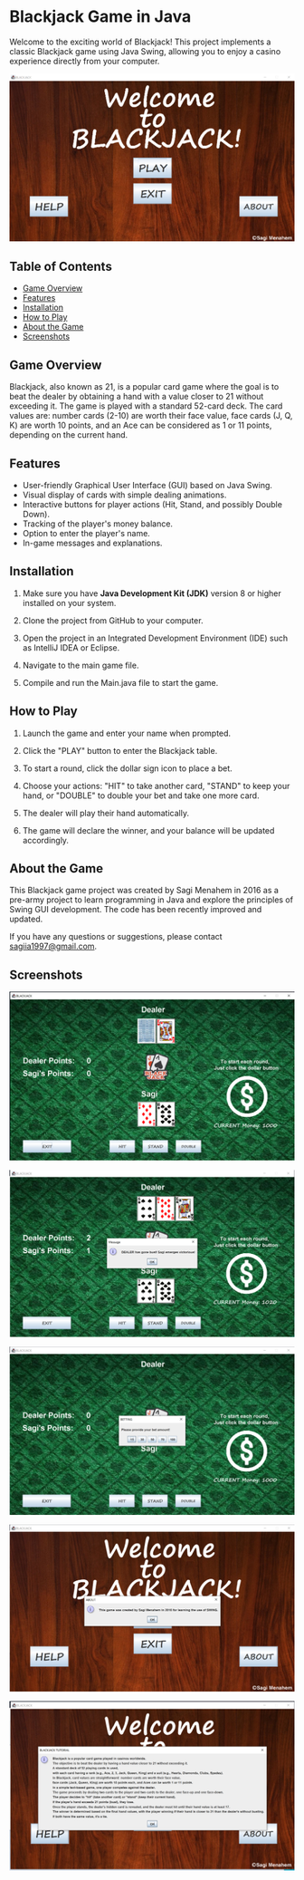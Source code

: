 # Blackjack Game in Java

Welcome to the exciting world of Blackjack! This project implements a classic Blackjack game using Java Swing, allowing you to enjoy a casino experience directly from your computer.

![Menu](Images/Menu.png)

## Table of Contents

* [Game Overview](#game-overview)
* [Features](#features)
* [Installation](#installation)
* [How to Play](#how-to-play)
* [About the Game](#about-the-game)
* [Screenshots](#screenshots)

## Game Overview

Blackjack, also known as 21, is a popular card game where the goal is to beat the dealer by obtaining a hand with a value closer to 21 without exceeding it. The game is played with a standard 52-card deck. The card values are: number cards (2-10) are worth their face value, face cards (J, Q, K) are worth 10 points, and an Ace can be considered as 1 or 11 points, depending on the current hand.

## Features

* User-friendly Graphical User Interface (GUI) based on Java Swing.
* Visual display of cards with simple dealing animations.
* Interactive buttons for player actions (Hit, Stand, and possibly Double Down).
* Tracking of the player's money balance.
* Option to enter the player's name.
* In-game messages and explanations.

## Installation

1. Make sure you have **Java Development Kit (JDK)** version 8 or higher installed on your system.

2. Clone the project from GitHub to your computer.

3. Open the project in an Integrated Development Environment (IDE) such as IntelliJ IDEA or Eclipse.

4. Navigate to the main game file.

5. Compile and run the Main.java file to start the game.
   
## How to Play

1. Launch the game and enter your name when prompted.

2. Click the "PLAY" button to enter the Blackjack table.

3. To start a round, click the dollar sign icon to place a bet.

4. Choose your actions: "HIT" to take another card, "STAND" to keep your hand, or "DOUBLE" to double your bet and take one more card.

5. The dealer will play their hand automatically.

6. The game will declare the winner, and your balance will be updated accordingly.

## About the Game

This Blackjack game project was created by Sagi Menahem in 2016 as a pre-army project to learn programming in Java and explore the principles of Swing GUI development. The code has been recently improved and updated.

If you have any questions or suggestions, please contact sagiia1997@gmail.com.

## Screenshots

![Game1](Images/Game1.png)

![Game2](Images/Game2.png)

![Game3](Images/Game3.png)

![About](Images/About.png)

![Help](Images/Help.png)
